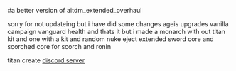 #a better version of aitdm_extended_overhaul

sorry for not updateing but i have did some changes ageis upgrades
vanilla campaign vanguard health and thats it but i made a monarch with out titan kit and one with a kit and random nuke eject extended sword core and scorched core for scorch and ronin

titan create [discord server](https://discord.gg/eV54E7Wy4j)
